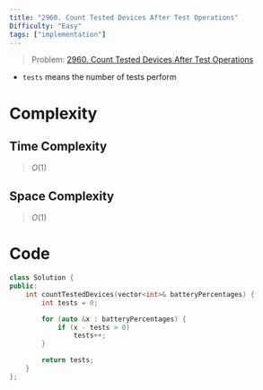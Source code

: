 ```yaml
---
title: "2960. Count Tested Devices After Test Operations"
Difficulty: "Easy"
tags: ["implementation"]
---
```


> Problem: [2960. Count Tested Devices After Test Operations](https://leetcode.com/problems/count-tested-devices-after-test-operations/description/)
- `tests` means the number of tests perform

# Complexity
## Time Complexity
> $O(1)$
## Space Complexity
> $O(1)$

# Code
```cpp
class Solution {
public:
    int countTestedDevices(vector<int>& batteryPercentages) {
        int tests = 0;

        for (auto &x : batteryPercentages) {
            if (x - tests > 0) 
                tests++;
        }

        return tests;
    }
};
```